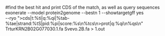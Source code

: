 



#find the best hit and print CDS of the match, as well as query sequences
exonerate --model protein2genome --bestn 1 --showtargetgff yes \
    --ryo ">cds|t:%ti|q:%qi|%tab-%tae|strand:%tS|pid:%pi|score:%s\n%tcs\n>prot|q:%qi\n%qs\n" \
    TrturKRN2B02G077030.1.fa Svevo.2B.fa > 1.out
